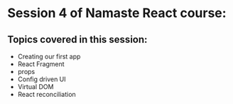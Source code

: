 # Session 4 of Namaste React course:

## Topics covered in this session:

- Creating our first app
- React Fragment
- props
- Config driven UI
- Virtual DOM
- React reconciliation